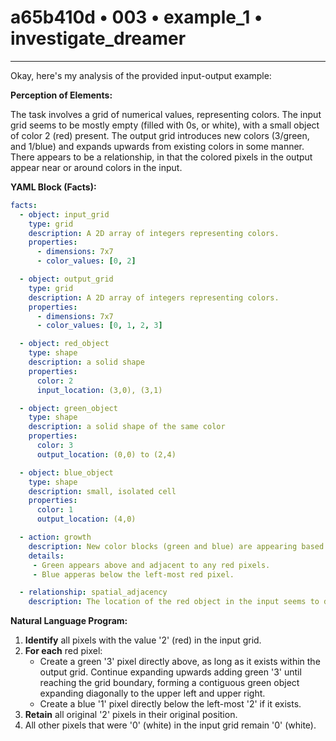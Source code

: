 # a65b410d • 003 • example_1 • investigate_dreamer

---
Okay, here's my analysis of the provided input-output example:

**Perception of Elements:**

The task involves a grid of numerical values, representing colors. The input grid seems to be mostly empty (filled with 0s, or white), with a small object of color 2 (red) present. The output grid introduces new colors (3/green, and 1/blue) and expands upwards from existing colors in some manner. There appears to be a relationship, in that the colored pixels in the output appear near or around colors in the input.

**YAML Block (Facts):**



```yaml
facts:
  - object: input_grid
    type: grid
    description: A 2D array of integers representing colors.
    properties:
      - dimensions: 7x7
      - color_values: [0, 2]

  - object: output_grid
    type: grid
    description: A 2D array of integers representing colors.
    properties:
      - dimensions: 7x7
      - color_values: [0, 1, 2, 3]

  - object: red_object
    type: shape
    description: a solid shape
    properties:
      color: 2
      input_location: (3,0), (3,1)

  - object: green_object
    type: shape
    description: a solid shape of the same color
    properties:
      color: 3
      output_location: (0,0) to (2,4)

  - object: blue_object
    type: shape
    description: small, isolated cell
    properties:
      color: 1
      output_location: (4,0)

  - action: growth
    description: New color blocks (green and blue) are appearing based on location of red.
    details: 
     - Green appears above and adjacent to any red pixels.
     - Blue apperas below the left-most red pixel.

  - relationship: spatial_adjacency
    description: The location of the red object in the input seems to determine the creation of new colors around it.
```



**Natural Language Program:**

1.  **Identify** all pixels with the value '2' (red) in the input grid.
2.  **For each** red pixel:
    *   Create a green '3' pixel directly above, as long as it exists within the output grid. Continue expanding upwards adding green '3' until reaching the grid boundary, forming a contiguous green object expanding diagonally to the upper left and upper right.
    *   Create a blue '1' pixel directly below the left-most '2' if it exists.
3.  **Retain** all original '2' pixels in their original position.
4.  All other pixels that were '0' (white) in the input grid remain '0' (white).


